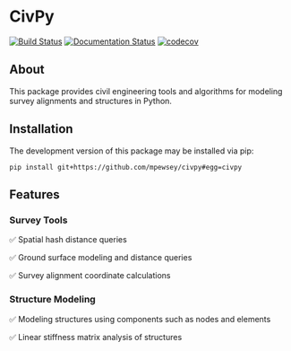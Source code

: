 # CivPy

[![Build Status](https://travis-ci.com/mpewsey/civpy.svg?branch=master)](https://travis-ci.com/mpewsey/civpy)
[![Documentation Status](https://readthedocs.org/projects/civpy/badge/?version=latest)](https://civpy.readthedocs.io/en/latest/?badge=latest)
[![codecov](https://codecov.io/gh/mpewsey/civpy/branch/master/graph/badge.svg?token=zbJbsGGSoL)](https://codecov.io/gh/mpewsey/civpy)

## About

This package provides civil engineering tools and algorithms for modeling survey
alignments and structures in Python.

## Installation

The development version of this package may be installed via pip:

```none
pip install git+https://github.com/mpewsey/civpy#egg=civpy
```

## Features

### Survey Tools
:white_check_mark: Spatial hash distance queries

:white_check_mark: Ground surface modeling and distance queries

:white_check_mark: Survey alignment coordinate calculations

### Structure Modeling
:white_check_mark: Modeling structures using components such as nodes and elements

:white_check_mark: Linear stiffness matrix analysis of structures
